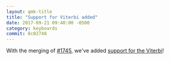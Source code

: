 ```yaml
---
layout: qmk-title
title: "Support for Viterbi added"
date: 2017-09-21 09:40:00 -0500
category: keyboards
commit: 8c02748
---
```


With the merging of [#1745](https://github.com/qmk/qmk_firmware/pull/1745), we've added [support for the Viterbi](https://github.com/qmk/qmk_firmware/tree/master/keyboards/viterbi)!